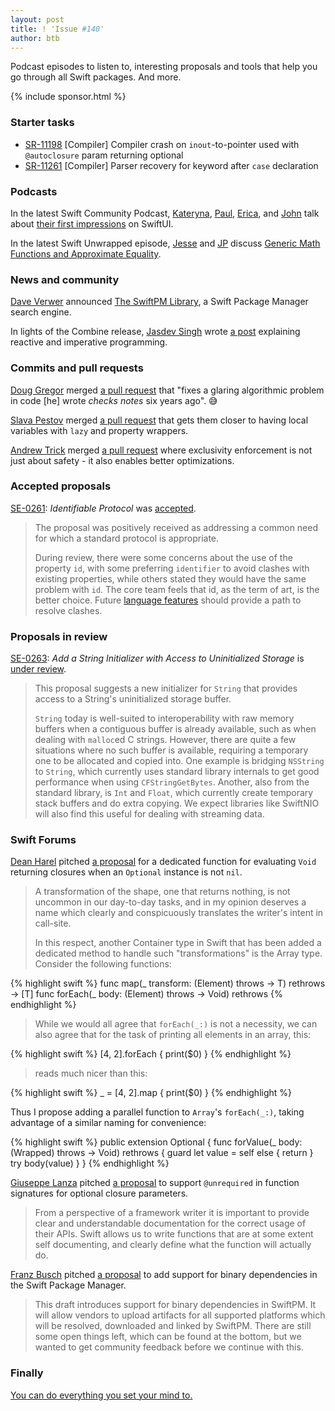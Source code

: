 ```yaml
---
layout: post
title: ! 'Issue #140'
author: btb
---
```


Podcast episodes to listen to, interesting proposals and tools that help you go
through all Swift packages. And more.

<!--excerpt-->

{% include sponsor.html %}

### Starter tasks

- [SR-11198](https://bugs.swift.org/browse/SR-11198) [Compiler] Compiler crash on `inout`-to-pointer used with `@autoclosure` param returning optional
- [SR-11261](https://bugs.swift.org/browse/SR-11261) [Compiler] Parser recovery for keyword after `case` declaration

### Podcasts

In the latest Swift Community Podcast, [Kateryna](https://twitter.com/gridnaka), [Paul](https://twitter.com/twostraws), [Erica](https://twitter.com/ericasadun), and [John](https://twitter.com/johnsundell) talk about [their first impressions](https://www.swiftcommunitypodcast.org/episodes/6) on SwiftUI.

In the latest Swift Unwrapped episode, [Jesse](https://twitter.com/jesse_squires) and [JP](https://twitter.com/simjp) discuss [Generic Math Functions and Approximate Equality](https://spec.fm/podcasts/swift-unwrapped/305700).

### News and community

[Dave Verwer](https://twitter.com/daveverwer) announced [The SwiftPM Library](https://daveverwer.com/blog/launching-the-swiftpm-library/), a Swift Package Manager search engine.

In lights of the Combine release, [Jasdev Singh](https://twitter.com/jasdev) wrote [a post](https://jasdev.me/duals) explaining reactive and imperative programming.

### Commits and pull requests

[Doug Gregor](https://twitter.com/dgregor79) merged [a pull request](https://github.com/apple/swift/pull/26369) that "fixes a glaring algorithmic problem in code [he] wrote *checks notes* six years ago". 😅

[Slava Pestov](https://twitter.com/slava_pestov) merged [a pull request](https://github.com/apple/swift/pull/26356) that gets them closer to having local variables with `lazy` and property wrappers.

[Andrew Trick](https://github.com/atrick) merged [a pull request](https://github.com/apple/swift/pull/26440) where exclusivity enforcement is not just about safety - it also enables better optimizations.

### Accepted proposals

[SE-0261](https://github.com/apple/swift-evolution/blob/master/proposals/0261-identifiable.md): *Identifiable Protocol* was [accepted](https://forums.swift.org/t/accepted-se-0261-identifiable-protocol/27358).

> The proposal was positively received as addressing a common need for which a standard protocol is appropriate.
>
> During review, there were some concerns about the use of the property `id`, with some preferring `identifier` to avoid clashes with existing properties, while others stated they would have the same problem with `id`. The core team feels that id, as the term of art, is the better choice. Future [language features](https://forums.swift.org/t/se-0261-identifiable-protocol/26602/166) should provide a path to resolve clashes.

### Proposals in review

[SE-0263](https://github.com/apple/swift-evolution/blob/master/proposals/0263-string-uninitialized-initializer.md): *Add a String Initializer with Access to Uninitialized Storage* is [under review](https://forums.swift.org/t/se-0263-add-a-string-initializer-with-access-to-uninitialized-storage/27417).

> This proposal suggests a new initializer for `String` that provides access to a String's uninitialized storage buffer.
>
> `String` today is well-suited to interoperability with raw memory buffers when a contiguous buffer is already available, such as when dealing with `malloc`ed C strings. However, there are quite a few situations where no such buffer is available, requiring a temporary one to be allocated and copied into. One example is bridging `NSString` to `String`, which currently uses standard library internals to get good performance when using `CFStringGetBytes`. Another, also from the standard library, is `Int` and `Float`, which currently create temporary stack buffers and do extra copying. We expect libraries like SwiftNIO will also find this useful for dealing with streaming data.

### Swift Forums

[Dean Harel](https://github.com/deanha) pitched [a proposal](https://forums.swift.org/t/a-dedicated-function-for-evaluating-void-returning-closures-when-optional-instance-is-not-nil/27367) for a dedicated function for evaluating `Void` returning closures when an `Optional` instance is not `nil`.

> A transformation of the shape, one that returns nothing, is not uncommon in our day-to-day tasks, and in my opinion deserves a name which clearly and conspicuously translates the writer's intent in call-site.
>
> In this respect, another Container type in Swift that has been added a dedicated method to handle such "transformations" is the Array type. Consider the following functions:

{% highlight swift %}
func map<T>(_ transform: (Element) throws -> T) rethrows -> [T]
func forEach(_ body: (Element) throws -> Void) rethrows
{% endhighlight %}

> While we would all agree that `forEach(_:)` is not a necessity, we can also agree that for the task of printing all elements in an array, this:

{% highlight swift %}
[4, 2].forEach { print($0) }
{% endhighlight %}

> reads much nicer than this:

{% highlight swift %}
_ = [4, 2].map { print($0) }
{% endhighlight %}

Thus I propose adding a parallel function to `Array`'s `forEach(_:)`, taking advantage of a similar naming for convenience:

{% highlight swift %}
public extension Optional {
    func forValue(_ body: (Wrapped) throws -> Void) rethrows {
        guard let value = self else { return }
        try body(value)
    }
}
{% endhighlight %}

[Giuseppe Lanza](https://twitter.com/GLDeveloper) pitched [a proposal](https://forums.swift.org/t/pitch-unrequired-in-function-signature-for-optional-closure-parameters/27577) to support `@unrequired` in function signatures for optional closure parameters.

> From a perspective of a framework writer it is important to provide clear and understandable documentation for the correct usage of their APIs. Swift allows us to write functions that are at some extent self documenting, and clearly define what the function will actually do.

[Franz Busch](https://twitter.com/FranzJBusch) pitched [a proposal](https://forums.swift.org/t/pitch-support-for-binary-dependencies/27620) to add support for binary dependencies in the Swift Package Manager.

> This draft introduces support for binary dependencies in SwiftPM. It will allow vendors to upload artifacts for all supported platforms which will be resolved, downloaded and linked by SwiftPM. There are still some open things left, which can be found at the bottom, but we wanted to get community feedback before we continue with this.

### Finally

[You can do everything you set your mind to.](https://twitter.com/isEqualToDan/status/1154400902083743744)
